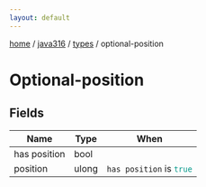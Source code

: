 ```yaml
---
layout: default
---
```


[home](/)  /  [java316](/protocol/java316)  /  [types](/protocol/java316/types)  /  optional-position

# Optional-position

## Fields

Name | Type | When
---|---|:---:
has position | bool | 
position | ulong | <code>has position</code> is <code><span style="color:#009688">true</span></code>

